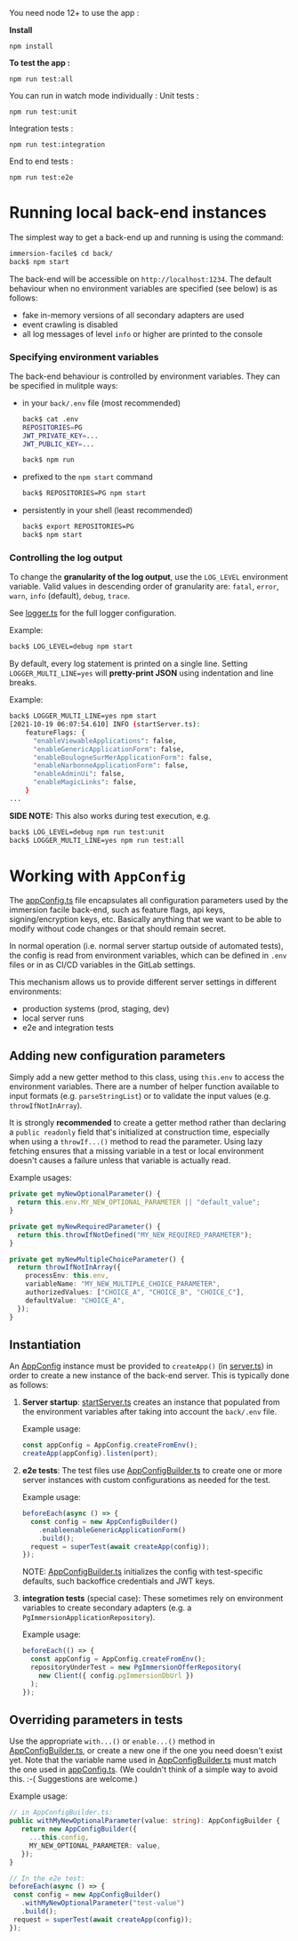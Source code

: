 You need node 12+ to use the app :

**Install**

```
npm install
```

**To test the app :**

```
npm run test:all
```

You can run in watch mode individually :
Unit tests :

```
npm run test:unit
```

Integration tests :

```
npm run test:integration
```

End to end tests :

```
npm run test:e2e
```

# Running local back-end instances
The simplest way to get a back-end up and running is using the command:

```sh
immersion-facile$ cd back/
back$ npm start
```

The back-end will be accessible on `http://localhost:1234`. The default behaviour when no environment variables are specified (see below) is as follows:
  - fake in-memory versions of all secondary adapters are used
  - event crawling is disabled
  - all log messages of level `info` or higher are printed to the console

### Specifying environment variables

The back-end behaviour is controlled by environment variables. They can be specified in mulitple ways:

- in your `back/.env` file (most recommended)
  ```sh
  back$ cat .env
  REPOSITORIES=PG
  JWT_PRIVATE_KEY=...
  JWT_PUBLIC_KEY=...

  back$ npm run
  ```
- prefixed to the `npm start` command
  ```sh
  back$ REPOSITORIES=PG npm start
  ```

- persistently in your shell (least recommended)
  ```sh
  back$ export REPOSITORIES=PG
  back$ npm start
  ````
### Controlling the log output

To change the **granularity of the log output**, use the `LOG_LEVEL` environment variable. Valid values in descending order of granularity are: `fatal`, `error`, `warn`, `info` (default), `debug`, `trace`.

See [logger.ts](./src/utils/logger.ts) for the full logger configuration.

Example:
```sh
back$ LOG_LEVEL=debug npm start
```

By default, every log statement is printed on a single line. Setting `LOGGER_MULTI_LINE=yes` will **pretty-print JSON** using indentation and line breaks.

Example:
```sh
back$ LOGGER_MULTI_LINE=yes npm start
[2021-10-19 06:07:54.610] INFO (startServer.ts):
    featureFlags: {
      "enableViewableApplications": false,
      "enableGenericApplicationForm": false,
      "enableBoulogneSurMerApplicationForm": false,
      "enableNarbonneApplicationForm": false,
      "enableAdminUi": false,
      "enableMagicLinks": false,
    }
...
```

**SIDE NOTE:** This also works during test execution, e.g.
 ```sh
 back$ LOG_LEVEL=debug npm run test:unit
 back$ LOGGER_MULTI_LINE=yes npm run test:all
 ```


# Working with `AppConfig`

The [appConfig.ts](./src/adapters/primary/appConfig.ts) file encapsulates all configuration parameters used by the immersion facile back-end, such as feature flags, api keys, signing/encryption keys, etc. Basically anything that we want to be able to modify without code changes or that should remain secret.

In normal operation (i.e. normal server startup outside of automated tests), the config is read from environment variables, which can be defined in `.env` files or in as CI/CD variables in the GitLab settings.

This mechanism allows us to provide different server settings in different environments:
- production systems (prod, staging, dev)
- local server runs
- e2e and integration tests

## Adding new configuration parameters

Simply add a new getter method to this class, using `this.env` to access the environment variables. There are a number of helper function available to input formats (e.g. `parseStringList`) or to validate the input values (e.g. `throwIfNotInArray`).

It is strongly **recommended** to create a getter method rather than declaring a `public readonly` field that's initialized at construction time, especially when using a `throwIf...()` method to read the parameter. Using lazy fetching ensures that a missing variable in a test or local environment doesn't causes a failure unless that variable is actually read.

Example usages:
```ts
private get myNewOptionalParameter() {
  return this.env.MY_NEW_OPTIONAL_PARAMETER || "default_value";
}

private get myNewRequiredParameter() {
  return this.throwIfNotDefined("MY_NEW_REQUIRED_PARAMETER");
}

private get myNewMultipleChoiceParameter() {
  return throwIfNotInArray({
    processEnv: this.env,
    variableName: "MY_NEW_MULTIPLE_CHOICE_PARAMETER",
    authorizedValues: ["CHOICE_A", "CHOICE_B", "CHOICE_C"],
    defaultValue: "CHOICE_A",
  });
}
```

## Instantiation

An [AppConfig](./src/adapters/primary/appConfig.ts) instance must be provided to `createApp()` (in [server.ts](./src/adapters/primary/server.ts)) in order to create a new instance of the back-end server. This is typically done as follows:
  1. **Server startup**: [startServer.ts](./src/adapters/primary/startServer.ts) creates an instance that populated from the environment variables after taking into account the `back/.env` file.

     Example usage:
     ```ts
     const appConfig = AppConfig.createFromEnv();
     createApp(appConfig).listen(port);
     ```

  2. **e2e tests**: The test files use [AppConfigBuilder.ts](./src/_testBuilders/AppConfigBuilder.ts) to create one or more server instances with custom configurations as needed for the test.

     Example usage:
     ```ts
     beforeEach(async () => {
       const config = new AppConfigBuilder()
         .enableenableGenericApplicationForm()
         .build();
       request = superTest(await createApp(config));
     });
     ```

     NOTE: [AppConfigBuilder.ts](./src/_testBuilders/AppConfigBuilder.ts) initializes the config with test-specific defaults, such backoffice credentials and JWT keys.

  3. **integration tests** (special case): These sometimes rely on environment variables to create secondary adapters (e.g. a `PgImmersionApplicationRepository`).

     Example usage:
     ```ts
     beforeEach(() => {
       const appConfig = AppConfig.createFromEnv();
       repositoryUnderTest = new PgImmersionOfferRepository(
         new Client({ config.pgImmersionDbUrl })
       );
     });
     ```

## Overriding parameters in tests

Use the appropriate `with...()` or `enable...()` method in [AppConfigBuilder.ts](./src/_testBuilders/AppConfigBuilder.ts), or create a new one if the one you need doesn't exist yet. Note that the variable name used in [AppConfigBuilder.ts](./src/_testBuilders/AppConfigBuilder.ts) must match the one used in [appConfig.ts](./src/adapters/primary/appConfig.ts). (We couldn't think of a simple way to avoid this. :-( Suggestions are welcome.)

Example usage:
```ts
// in AppConfigBuilder.ts:
public withMyNewOptionalParameter(value: string): AppConfigBuilder {
   return new AppConfigBuilder({
     ...this.config,
     MY_NEW_OPTIONAL_PARAMETER: value,
   });
}

// In the e2e test:
beforeEach(async () => {
 const config = new AppConfigBuilder()
   .withMyNewOptionalParameter("test-value")
   .build();
 request = superTest(await createApp(config));
});
```
